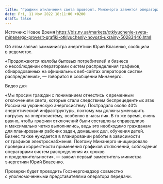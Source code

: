 ```yaml
---
title: "Графики отключений света проверят. Минэнерго займется операторами электросетей"
date: Fri, 11 Nov 2022 18:11:00 +0200
draft: false
---
```

Источник: Новое Время https://biz.nv.ua/markets/otklyuchenie-sveta-minenergo-proverit-grafiki-otklyucheniy-novosti-ukrainy-50283446.html


Об этом заявил замминистра энергетики Юрий Власенко, сообщили в ведомстве.

 «Продолжаются жалобы бытовых потребителей и бизнеса о несоблюдении операторами систем распределения графиков, обнародованных на официальных веб-сайтах операторов систем распределения», — говорится в сообщении Минэнерго.

 Видео дня   

 «Мы просим граждан с пониманием отнестись к временным отключениям света, которые стали следствием беспрецедентных атак России на украинскую энергосистему. Пострадало около 40% энергетической инфраструктуры, поэтому мы должны уменьшить нагрузку на энергосистему, особенно в часы пик. В то же время, очень важно, чтобы графики отключений были составлены справедливо и максимально четко выполнялись, ведь это необходимо гражданам для планирования рабочих задач, домашних дел, обучения детей. Бизнес также нуждается в планировании работы в зависимости от графиков электроснабжения. Поэтому Минэнерго инициировало проверки корректности применения графиков отключений, соблюдения операторами систем распределения их сроков и продолжительности», — заявил первый заместитель министра энергетики Юрий Власенко.



 Проверки будет проводить Госэнергонадзор совместно с уполномоченными представителями оператора передачи.
